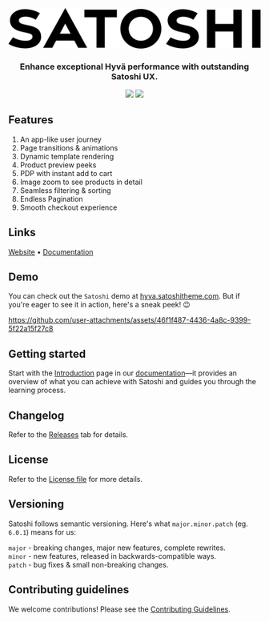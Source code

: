 [![Logo](logo.png)](https://www.satoshitheme.com/hyva)

<h3 align="center">Enhance exceptional Hyvä performance with outstanding Satoshi UX.</h3>

<p align="center">
  <img src="https://img.shields.io/github/last-commit/satoshiux/hyva">
  <img src="https://img.shields.io/github/license/satoshiux/hyva">
</p>

## Features

1. An app-like user journey
2. Page transitions & animations
3. Dynamic template rendering
4. Product preview peeks
5. PDP with instant add to cart
6. Image zoom to see products in detail
7. Seamless filtering & sorting
8. Endless Pagination
9. Smooth checkout experience

## Links

[Website](https://www.satoshitheme.com/hyva) • [Documentation](https://www.notion.so/scandiweb/Hyva-Satoshi-theme-documentation-1adc346d72c080ffb1b2faa454d6739d)

## Demo

You can check out the `Satoshi` demo at [hyva.satoshitheme.com](https://hyva.satoshitheme.com/). But if you're eager to see it in action, here's a sneak peek! 😉

https://github.com/user-attachments/assets/46f1f487-4436-4a8c-9399-5f22a15f27c8

## Getting started

Start with the [Introduction](https://www.notion.so/scandiweb/Introduction-1afc346d72c080909963c20e86b1e1a0) page in our [documentation](https://www.notion.so/scandiweb/Hyva-Satoshi-theme-documentation-1adc346d72c080ffb1b2faa454d6739d)—it provides an overview of what you can achieve with Satoshi and guides you through the learning process.

## Changelog

Refer to the [Releases](https://github.com/satoshiux/hyva/releases) tab for details.

## License

Refer to the [License file](https://github.com/satoshiux/hyva/blob/production/LICENSE.md) for more details.

## Versioning

Satoshi follows semantic versioning. Here's what `major.minor.patch` (eg. `6.0.1`) means for us:

`major` - breaking changes, major new features, complete rewrites.\
`minor` - new features, released in backwards-compatible ways.\
`patch` - bug fixes & small non-breaking changes.

## Contributing guidelines

We welcome contributions! Please see the [Contributing Guidelines](CONTRIBUTING.md).

